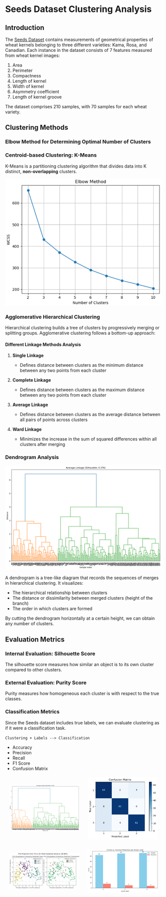 # Seeds Dataset Clustering Analysis

## Introduction

The [Seeds Dataset](https://archive.ics.uci.edu/dataset/236/seeds) contains measurements of geometrical properties of wheat kernels belonging to three different varieties: Kama, Rosa, and Canadian. Each instance in the dataset consists of 7 features measured from wheat kernel images:

1. Area
2. Perimeter
3. Compactness
4. Length of kernel
5. Width of kernel
6. Asymmetry coefficient
7. Length of kernel groove

The dataset comprises 210 samples, with 70 samples for each wheat variety. 

## Clustering Methods

### Elbow Method for Determining Optimal Number of Clusters

### Centroid-based Clustering: K-Means

K-Means is a partitioning clustering algorithm that divides data into K distinct, **non-overlapping** clusters.

![K-Means](resources\elbow_method.png)

### Agglomerative Hierarchical Clustering

Hierarchical clustering builds a tree of clusters by progressively merging or splitting groups. Agglomerative clustering follows a bottom-up approach:


#### Different Linkage Methods Analysis

1. **Single Linkage**
   - Defines distance between clusters as the minimum distance between any two points from each cluster

2. **Complete Linkage**
   - Defines distance between clusters as the maximum distance between any two points from each cluster

3. **Average Linkage**
   - Defines distance between clusters as the average distance between all pairs of points across clusters

4. **Ward Linkage**
   - Minimizes the increase in the sum of squared differences within all clusters after merging

### Dendrogram Analysis

![Dendrogram](resources\dendrogram.png)

A dendrogram is a tree-like diagram that records the sequences of merges in hierarchical clustering. It visualizes:

- The hierarchical relationship between clusters
- The distance or dissimilarity between merged clusters (height of the branch)
- The order in which clusters are formed

By cutting the dendrogram horizontally at a certain height, we can obtain any number of clusters.

## Evaluation Metrics

### Internal Evaluation: Silhouette Score

The silhouette score measures how similar an object is to its own cluster compared to other clusters.

### External Evaluation: Purity Score

Purity measures how homogeneous each cluster is with respect to the true classes. 

### Classification Metrics

Since the Seeds dataset includes true labels, we can evaluate clustering as if it were a classification task.

`Clustering + Labels --> Classification`

- Accuracy
- Precision
- Recall
- F1 Score 
- Confusion Matrix
<!-- 
![Dendrogram](resources\dendrogram.png)
![ConfusionMatrix](resources\confusion_matrix.png)
![Visualization_1](resources\visualization_1.png)
![VisualizationBarplot](resources\visualization_barplot.png) -->

<!DOCTYPE html>
<html lang="en">
<head>
    <meta charset="UTF-8">
    <meta name="viewport" content="width=device-width, initial-scale=1.0">
    <style>
        .container {
            display: flex;
            flex-wrap: wrap;
            justify-content: space-around;
        }
        .column {
            flex: 1 1 45%;
            max-width: 45%;
            margin: 5px;
            box-sizing: border-box;
            text-align: center;
        }
        .equal-size {
            width: 300px; /* Set your desired width */
            height: 200px; /* Set your desired height */
            object-fit: contain; /* Maintains aspect ratio */
            display: block;
            margin: 0 auto;
        }
    </style>
    <title>Two-Column Image Layout</title>
</head>
<body>
    <div class="container">
        <div class="column">
            <img src="resources/dendrogram.png" alt="Dendrogram" class="equal-size">
            <img src="resources/visualization_1.png" alt="Visualization 1" class="equal-size">
        </div>
        <div class="column">
            <img src="resources/confusion_matrix.png" alt="Confusion Matrix" class="equal-size">
            <img src="resources/visualization_barplot.png" alt="Visualization Barplot" class="equal-size">
        </div>
    </div>
</body>
</html>